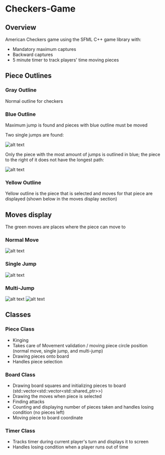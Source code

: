 # Checkers-Game
## Overview
American Checkers game using the SFML C++ game library with:
- Mandatory maximum captures
- Backward captures
- 5 minute timer to track players' time moving pieces

## Piece Outlines

### Gray Outline
Normal outline for checkers

### Blue Outline
Maximum jump is found and pieces with blue outline must be moved

Two single jumps are found: 

![alt text](image-3.png)

Only the piece with the most amount of jumps is outlined in blue; the piece to the right of it does not have the longest path:

![alt text](image-8.png)

### Yellow Outline
Yellow outline is the piece that is selected and moves for that piece are displayed (shown below in the moves display section)

## Moves display
The green moves are places where the piece can move to 

### Normal Move
![alt text](image.png)

### Single Jump
![alt text](image-4.png)

### Multi-Jump
![alt text](image-5.png)
![alt text](image-6.png)

## Classes

### Piece Class
- Kinging
- Takes care of Movement validation / moving piece circle position (normal move, single jump, and multi-jump)
- Drawing pieces onto board
- Handles piece selection 

### Board Class
- Drawing board squares and initializing pieces to board (std::vector<std::vector<std::shared_ptr<Piece>>>) 
- Drawing the moves when piece is selected
- Finding attacks
- Counting and displaying number of pieces taken and handles losing condition (no pieces left)
- Moving piece to board coordinate

### Timer Class
- Tracks timer during current player's turn and displays it to screen
- Handles losing condition when a player runs out of time





